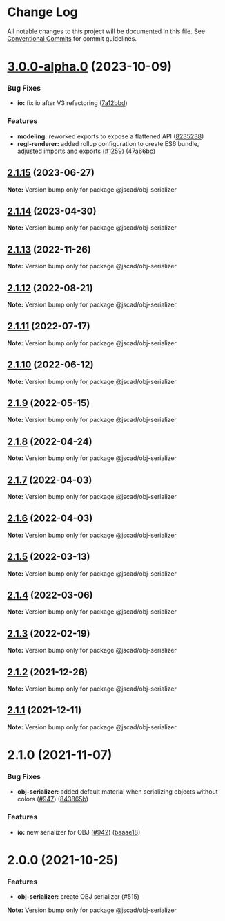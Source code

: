 # Change Log

All notable changes to this project will be documented in this file.
See [Conventional Commits](https://conventionalcommits.org) for commit guidelines.

# [3.0.0-alpha.0](https://github.com/jscad/OpenJSCAD.org/compare/@jscad/obj-serializer@2.1.12...@jscad/obj-serializer@3.0.0-alpha.0) (2023-10-09)

### Bug Fixes

- **io:** fix io after V3 refactoring ([7a12bbd](https://github.com/jscad/OpenJSCAD.org/commit/7a12bbdb7b4b3df792a4c5b3c8b30a6a985a48f0))

### Features

- **modeling:** reworked exports to expose a flattened API ([8235238](https://github.com/jscad/OpenJSCAD.org/commit/8235238ad63d063f1e501478cae1208deb130a9c))
- **regl-renderer:** added rollup configuration to create ES6 bundle, adjusted imports and exports ([#1259](https://github.com/jscad/OpenJSCAD.org/issues/1259)) ([47a66bc](https://github.com/jscad/OpenJSCAD.org/commit/47a66bc07a137a748ce8571ea5d043ebaab9418d))

## [2.1.15](https://github.com/jscad/OpenJSCAD.org/compare/@jscad/obj-serializer@2.1.14...@jscad/obj-serializer@2.1.15) (2023-06-27)

**Note:** Version bump only for package @jscad/obj-serializer

## [2.1.14](https://github.com/jscad/OpenJSCAD.org/compare/@jscad/obj-serializer@2.1.13...@jscad/obj-serializer@2.1.14) (2023-04-30)

**Note:** Version bump only for package @jscad/obj-serializer

## [2.1.13](https://github.com/jscad/OpenJSCAD.org/compare/@jscad/obj-serializer@2.1.12...@jscad/obj-serializer@2.1.13) (2022-11-26)

**Note:** Version bump only for package @jscad/obj-serializer

## [2.1.12](https://github.com/jscad/OpenJSCAD.org/compare/@jscad/obj-serializer@2.1.11...@jscad/obj-serializer@2.1.12) (2022-08-21)

**Note:** Version bump only for package @jscad/obj-serializer

## [2.1.11](https://github.com/jscad/OpenJSCAD.org/compare/@jscad/obj-serializer@2.1.10...@jscad/obj-serializer@2.1.11) (2022-07-17)

**Note:** Version bump only for package @jscad/obj-serializer

## [2.1.10](https://github.com/jscad/OpenJSCAD.org/compare/@jscad/obj-serializer@2.1.9...@jscad/obj-serializer@2.1.10) (2022-06-12)

**Note:** Version bump only for package @jscad/obj-serializer

## [2.1.9](https://github.com/jscad/OpenJSCAD.org/compare/@jscad/obj-serializer@2.1.8...@jscad/obj-serializer@2.1.9) (2022-05-15)

**Note:** Version bump only for package @jscad/obj-serializer

## [2.1.8](https://github.com/jscad/OpenJSCAD.org/compare/@jscad/obj-serializer@2.1.7...@jscad/obj-serializer@2.1.8) (2022-04-24)

**Note:** Version bump only for package @jscad/obj-serializer

## [2.1.7](https://github.com/jscad/OpenJSCAD.org/compare/@jscad/obj-serializer@2.1.6...@jscad/obj-serializer@2.1.7) (2022-04-03)

**Note:** Version bump only for package @jscad/obj-serializer

## [2.1.6](https://github.com/jscad/OpenJSCAD.org/compare/@jscad/obj-serializer@2.1.5...@jscad/obj-serializer@2.1.6) (2022-04-03)

**Note:** Version bump only for package @jscad/obj-serializer

## [2.1.5](https://github.com/jscad/OpenJSCAD.org/compare/@jscad/obj-serializer@2.1.4...@jscad/obj-serializer@2.1.5) (2022-03-13)

**Note:** Version bump only for package @jscad/obj-serializer

## [2.1.4](https://github.com/jscad/OpenJSCAD.org/compare/@jscad/obj-serializer@2.1.3...@jscad/obj-serializer@2.1.4) (2022-03-06)

**Note:** Version bump only for package @jscad/obj-serializer

## [2.1.3](https://github.com/jscad/OpenJSCAD.org/compare/@jscad/obj-serializer@2.1.2...@jscad/obj-serializer@2.1.3) (2022-02-19)

**Note:** Version bump only for package @jscad/obj-serializer

## [2.1.2](https://github.com/jscad/OpenJSCAD.org/compare/@jscad/obj-serializer@2.1.1...@jscad/obj-serializer@2.1.2) (2021-12-26)

**Note:** Version bump only for package @jscad/obj-serializer

## [2.1.1](https://github.com/jscad/OpenJSCAD.org/compare/@jscad/obj-serializer@2.1.0...@jscad/obj-serializer@2.1.1) (2021-12-11)

**Note:** Version bump only for package @jscad/obj-serializer

# 2.1.0 (2021-11-07)

### Bug Fixes

- **obj-serializer:** added default material when serializing objects without colors ([#947](https://github.com/jscad/OpenJSCAD.org/issues/947)) ([843865b](https://github.com/jscad/OpenJSCAD.org/commit/843865b94f4d348ea67523b6d442f9c562bef021))

### Features

- **io:** new serializer for OBJ ([#942](https://github.com/jscad/OpenJSCAD.org/issues/942)) ([baaae18](https://github.com/jscad/OpenJSCAD.org/commit/baaae18ad55252ec71b074bd85dea7d137a22eb8))

# 2.0.0 (2021-10-25)

### Features

- **obj-serializer:** create OBJ serializer (#515)

**Note:** Version bump only for package @jscad/obj-serializer
